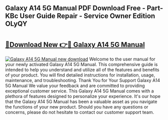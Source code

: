 ## Galaxy A14 5G Manual PDF Download Free - Part-KBc User Guide Repair - Service Owner Edition OLyQY

# <h2><a href="http://bc32913.oget.top/?id=Galaxy+A14+5G+Manual">🔗Download New 👉🔴 Galaxy A14 5G Manual</a></h2>

[![Galaxy A14 5G Manual new download](https://i.imgur.com/5g1atiW.png)](http://bc32913.oget.top/?id=Galaxy+A14+5G+Manual)
Welcome to the user manual for your newly activated Galaxy A14 5G Manual. This comprehensive guide is intended to help you understand and utilize all of the features and benefits of your product. You will find detailed instructions for installation, usage, maintenance, and troubleshooting. Thank You for Your Support Galaxy A14 5G Manual We value your feedback and are committed to providing exceptional customer service. This Galaxy A14 5G Manual comes with a plethora of features designed to personalize your experience. It's our hope that the Galaxy A14 5G Manual has been a valuable asset as you navigate the functions of your new product. Should you have any questions or concerns, please do not hesitate to contact our customer support team.
